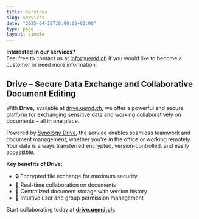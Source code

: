 ```yaml
---
title: Services
slug: services
date: "2025-04-18T10:00:00+02:00"
type: page
layout: simple
---
```


**Interested in our services?**  
Feel free to contact us at [info@uemd.ch](mailto:info@uemd.ch) if you would like to become a customer or need more information.

## Drive – Secure Data Exchange and Collaborative Document Editing

With **Drive**, available at [drive.uemd.ch](https://drive.uemd.ch), we offer a powerful and secure platform for exchanging sensitive data and working collaboratively on documents – all in one place.

Powered by [Synology Drive](https://www.synology.com/en-us/dsm/feature/drive), the service enables seamless teamwork and document management, whether you're in the office or working remotely. Your data is always transferred encrypted, version-controlled, and easily accessible.

**Key benefits of Drive:**

- 🔒 Encrypted file exchange for maximum security
- 🤝 Real-time collaboration on documents
- 📁 Centralized document storage with version history
- 👥 Intuitive user and group permission management

Start collaborating today at **[drive.uemd.ch](https://drive.uemd.ch)**.
